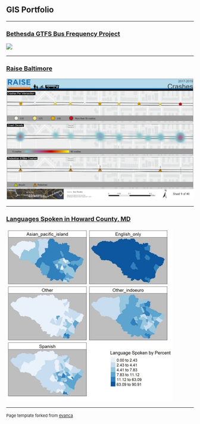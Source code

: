 ## GIS Portfolio

---
### [Bethesda GTFS Bus Frequency Project](/pdf/bethesda.pdf)
[<img src="/images/bethesda.png?raw=true"/>](/project/bethesda/index.md)

---
### [Raise Baltimore](/pdf/mapsMap9.pdf)
[<img src="/images/Map9.png?raw=true"/>](/project/)

---
### [Languages Spoken in Howard County, MD](/pdf/github_langmap.pdf)
[<img src="/images/github_langmap.jpg?raw=true"/>](/project/)




---
<p style="font-size:11px">Page template forked from <a href="https://github.com/evanca/quick-portfolio">evanca</a></p>
<!-- Remove above link if you don't want to attibute -->
